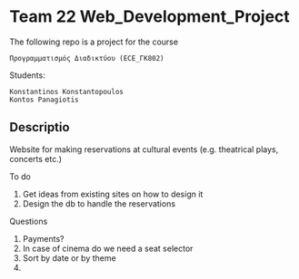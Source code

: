 # Team 22 Web_Development_Project

The following repo is a project for the course
```
Προγραμματισμός Διαδικτύου (ECE_ΓΚ802)
```
Students:
```
Konstantinos Konstantopoulos
Kontos Panagiotis
```
## Descriptio
Website for making reservations at cultural events
(e.g. theatrical plays, concerts etc.)



To do
1. Get ideas from existing sites on how to design it
2. Design the db to handle the reservations

Questions
1. Payments?
2. In case of cinema do we need a seat selector
3. Sort by date or by theme
4. 
